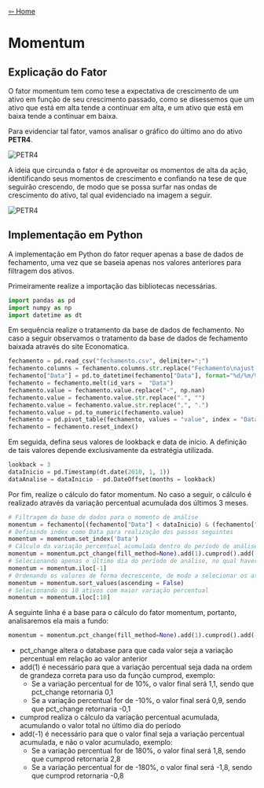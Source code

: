 <a href="/site/home">⇦ Home</a>

Momentum
======

Explicação do Fator
---------

O fator momentum tem como tese a expectativa de crescimento de um ativo em função de seu crescimento passado, como se dísessemos que um ativo que está em alta tende a continuar em alta, e um ativo que está em baixa tende a continuar em baixa.

Para evidenciar tal fator, vamos analisar o gráfico do último ano do ativo **PETR4**.

![PETR4](petr4.png)

A ideia que circunda o fator é de aproveitar os momentos de alta da ação, identificando seus momentos de crescimento e confiando na tese de que seguirão crescendo, de modo que se possa surfar nas ondas de crescimento do ativo, tal qual evidenciado na imagem a seguir.

![PETR4](petr4_riscado.png)

Implementação em Python
---------

A implementação em Python do fator requer apenas a base de dados de fechamento, uma vez que se baseia apenas nos valores anteriores para filtragem dos ativos.

Primeiramente realize a importação das bibliotecas necessárias.
```python
import pandas as pd
import numpy as np
import datetime as dt
```

Em sequência realize o tratamento da base de dados de fechamento. No caso a seguir observamos o tratamento da base de dados de fechamento baixada através do site Economatica.
```python
fechamento = pd.read_csv("fechamento.csv", delimiter=";")
fechamento.columns = fechamento.columns.str.replace("Fechamento\najust p/ prov\nEm moeda orig\n", "", regex = False)
fechamento["Data"] = pd.to_datetime(fechamento["Data"], format="%d/%m/%Y")
fechamento = fechamento.melt(id_vars =  "Data")
fechamento.value = fechamento.value.replace("-", np.nan)
fechamento.value = fechamento.value.str.replace(".", "")
fechamento.value = fechamento.value.str.replace(",", ".")
fechamento.value = pd.to_numeric(fechamento.value)
fechamento = pd.pivot_table(fechamento, values = "value", index = "Data", columns = "variable")
fechamento = fechamento.reset_index()
```

Em seguida, defina seus valores de lookback e data de início. A definição de tais valores depende exclusivamente da estratégia utilizada.
```python
lookback = 3
dataInicio = pd.Timestamp(dt.date(2010, 1, 1))
dataAnalise = dataInicio - pd.DateOffset(months = lookback)
```

Por fim, realize o cálculo do fator momentum. No caso a seguir, o cálculo é realizado através da variação percentual acumulada dos últimos 3 meses.
```python
# Filtragem da base de dados para o momento de análise
momentum = fechamento[(fechamento["Data"] < dataInicio) & (fechamento["Data"] > dataAnalise)]
# Definindo index como Data para realização dos passos seguintes
momentum = momentum.set_index('Data')
# Cálculo da variação percentual acumulada dentro do período de análise
momentum = momentum.pct_change(fill_method=None).add(1).cumprod().add(-1)
# Selecionando apenas o último dia do período de análise, no qual haverá a variação percentual total do período
momentum = momentum.iloc[-1]
# Ordenando os valores de forma decrescente, de modo a selecionar os ativos com maior variação percentual no topo
momentum = momentum.sort_values(ascending = False)
# Selecionando os 10 ativos com maior variação percentual
momentum = momentum.iloc[:10]
```

A seguinte linha é a base para o cálculo do fator momentum, portanto, analisaremos ela mais a fundo:

```python
momentum = momentum.pct_change(fill_method=None).add(1).cumprod().add(-1)
```

- pct_change altera o database para que cada valor seja a variação percentual em relação ao valor anterior
- add(1) é necessário para que a variação percentual seja dada na ordem de grandeza correta para uso da função cumprod, exemplo:
    - Se a variação percentual for de 10%, o valor final será 1,1, sendo que pct_change retornaria 0,1
    - Se a variação percentual for de -10%, o valor final será 0,9, sendo que pct_change retornaria -0,1
- cumprod realiza o cálculo da variação percentual acumulada, acumulando o valor total no último dia do período
- add(-1) é necessário para que o valor final seja a variação percentual acumulada, e não o valor acumulado, exemplo:
    - Se a variação percentual for de 180%, o valor final será 1,8, sendo que cumprod retornaria 2,8
    - Se a variação percentual for de -180%, o valor final será -1,8, sendo que cumprod retornaria -0,8